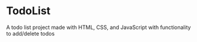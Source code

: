 # TodoList
A todo list project made with HTML, CSS, and JavaScript with functionality to add/delete todos
